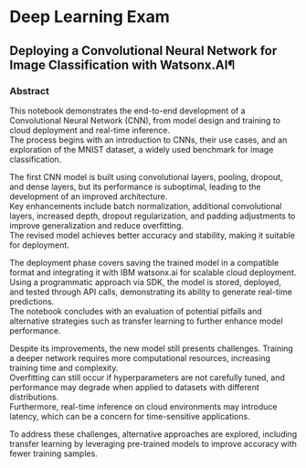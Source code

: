 # Deep Learning Exam

## Deploying a Convolutional Neural Network for Image Classification with Watsonx.AI¶

### Abstract

This notebook demonstrates the end-to-end development of a Convolutional Neural Network (CNN), from model design and training to cloud deployment and real-time inference. <br>The process begins with an introduction to CNNs, their use cases, and an exploration of the MNIST dataset, a widely used benchmark for image classification.

The first CNN model is built using convolutional layers, pooling, dropout, and dense layers, but its performance is suboptimal, leading to the development of an improved architecture. <br>Key enhancements include batch normalization, additional convolutional layers, increased depth, dropout regularization, and padding adjustments to improve generalization and reduce overfitting. <br>The revised model achieves better accuracy and stability, making it suitable for deployment.

The deployment phase covers saving the trained model in a compatible format and integrating it with IBM watsonx.ai for scalable cloud deployment. <br>Using a programmatic approach via SDK, the model is stored, deployed, and tested through API calls, demonstrating its ability to generate real-time predictions. <br>The notebook concludes with an evaluation of potential pitfalls and alternative strategies such as transfer learning to further enhance model performance.

Despite its improvements, the new model still presents challenges. Training a deeper network requires more computational resources, increasing training time and complexity. <br>Overfitting can still occur if hyperparameters are not carefully tuned, and performance may degrade when applied to datasets with different distributions. <br>Furthermore, real-time inference on cloud environments may introduce latency, which can be a concern for time-sensitive applications.

To address these challenges, alternative approaches are explored, including transfer learning by leveraging pre-trained models to improve accuracy with fewer training samples.
